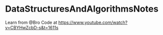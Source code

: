 # DataStructuresAndAlgorithmsNotes
Learn from @Bro Code at https://www.youtube.com/watch?v=CBYHwZcbD-s&t=1611s
